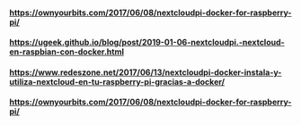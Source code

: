#### https://ownyourbits.com/2017/06/08/nextcloudpi-docker-for-raspberry-pi/
#### https://ugeek.github.io/blog/post/2019-01-06-nextcloudpi.-nextcloud-en-raspbian-con-docker.html
#### https://www.redeszone.net/2017/06/13/nextcloudpi-docker-instala-y-utiliza-nextcloud-en-tu-raspberry-pi-gracias-a-docker/
#### https://ownyourbits.com/2017/06/08/nextcloudpi-docker-for-raspberry-pi/
